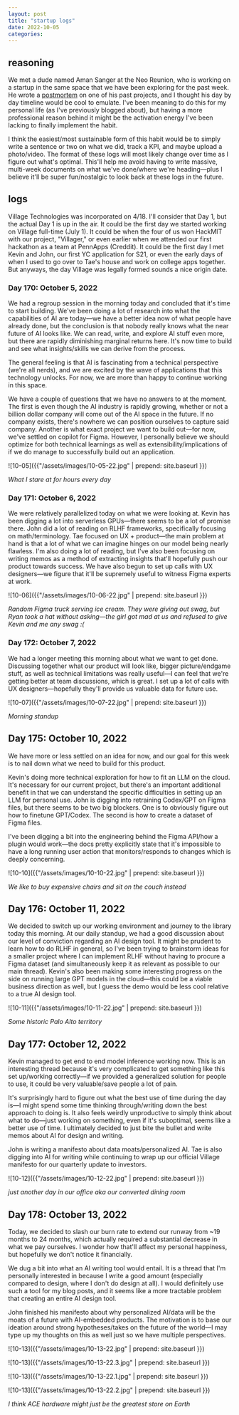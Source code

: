 ```yaml
---
layout: post
title: "startup logs"
date: 2022-10-05
categories:
---
```

## reasoning
We met a dude named Aman Sanger at the Neo Reunion, who is working on a startup in the same space that we have been exploring for the past week. He wrote a [postmortem](https://amansanger.com/posts/enstil.html) on one of his past projects, and I thought his day by day timeline would be cool to emulate. I've been meaning to do this for my personal life (as I've previously blogged about), but having a more professional reason behind it might be the activation energy I've been lacking to finally implement the habit.

I think the easiest/most sustainable form of this habit would be to simply write a sentence or two on what we did, track a KPI, and maybe upload a photo/video. The format of these logs will most likely change over time as I figure out what's optimal. This'll help me avoid having to write massive, multi-week documents on what we've done/where we're heading—plus I believe it'll be super fun/nostalgic to look back at these logs in the future.

## logs

Village Technologies was incorporated on 4/18. I'll consider that Day 1, but the actual Day 1 is up in the air. It could be the first day we started working on Village full-time (July 1). It could be when the four of us won HackMIT with our project, "Villager," or even earlier when we attended our first hackathon as a team at PennApps (Creddit). It could be the first day I met Kevin and John, our first YC application for S21, or even the early days of when I used to go over to Tae's house and work on college apps together. But anyways, the day Village was legally formed sounds a nice origin date.

### Day 170: October 5, 2022

We had a regroup session in the morning today and concluded that it's time to start building. We've been doing a lot of research into what the capabilities of AI are today—we have a better idea now of what people have already done, but the conclusion is that nobody really knows what the near future of AI looks like. We can read, write, and explore AI stuff even more, but there are rapidly diminishing marginal returns here. It's now time to build and see what insights/skills we can derive from the process.

The general feeling is that AI is fascinating from a technical perspective (we're all nerds), and we are excited by the wave of applications that this technology unlocks. For now, we are more than happy to continue working in this space.

We have a couple of questions that we have no answers to at the moment. The first is even though the AI industry is rapidly growing, whether or not a billion dollar company will come out of the AI space in the future. If no company exists, there's nowhere we can position ourselves to capture said company. Another is what exact project we want to build out—for now, we've settled on copilot for Figma. However, I personally believe we should optimize for both technical learnings as well as extensibility/implications of if we do manage to successfully build out an application.

![10-05]({{"/assets/images/10-05-22.jpg" | prepend: site.baseurl }})

*What I stare at for hours every day*

### Day 171: October 6, 2022

We were relatively parallelized today on what we were looking at. Kevin has been digging a lot into serverless GPUs—there seems to be a lot of promise there. John did a lot of reading on RLHF frameworks, specifically focusing on math/terminology. Tae focused on UX + product—the main problem at hand is that a lot of what we can imagine hinges on our model being nearly flawless. I'm also doing a lot of reading, but I've also been focusing on writing memos as a method of extracting insights that'll hopefully push our product towards success. We have also begun to set up calls with UX designers—we figure that it'll be supremely useful to witness Figma experts at work.

![10-06]({{"/assets/images/10-06-22.jpg" | prepend: site.baseurl }})

*Random Figma truck serving ice cream. They were giving out swag, but Ryan took a hat without asking—the girl got mad at us and refused to give Kevin and me any swag :(*

### Day 172: October 7, 2022

We had a longer meeting this morning about what we want to get done. Discussing together what our product will look like, bigger picture/endgame stuff, as well as technical limitations was really useful—I can feel that we're getting better at team discussions, which is great. I set up a lot of calls with UX designers—hopefully they'll provide us valuable data for future use.

![10-07]({{"/assets/images/10-07-22.jpg" | prepend: site.baseurl }})

*Morning standup*

## Day 175: October 10, 2022
We have more or less settled on an idea for now, and our goal for this week is to nail down what we need to build for this product.

Kevin's doing more technical exploration for how to fit an LLM on the cloud. It's necessary for our current project, but there's an important additional benefit in that we can understand the specific difficulties in setting up an LLM for personal use. John is digging into retraining Codex/GPT on Figma files, but there seems to be two big blockers. One is to obviously figure out how to finetune GPT/Codex. The second is how to create a dataset of Figma files.

I've been digging a bit into the engineering behind the Figma API/how a plugin would work—the docs pretty explicitly state that it's impossible to have a long running user action that monitors/responds to changes which is deeply concerning.

![10-10]({{"/assets/images/10-10-22.jpg" | prepend: site.baseurl }})

*We like to buy expensive chairs and sit on the couch instead*

## Day 176: October 11, 2022
We decided to switch up our working environment and journey to the library today this morning. At our daily standup, we had a good discussion about our level of conviction regarding an AI design tool. It might be prudent to learn how to do RLHF in general, so I've been trying to brainstorm ideas for a smaller project where I can implement RLHF without having to procure a Figma dataset (and simultaneously keep it as relevant as possible to our main thread). Kevin's also been making some interesting progress on the side on running large GPT models in the cloud—this could be a viable business direction as well, but I guess the demo would be less cool relative to a true AI design tool.

![10-11]({{"/assets/images/10-11-22.jpg" | prepend: site.baseurl }})

*Some historic Palo Alto territory*

## Day 177: October 12, 2022

Kevin managed to get end to end model inference working now. This is an interesting thread because it's very complicated to get something like this set up/working correctly—if we provided a generalized solution for people to use, it could be very valuable/save people a lot of pain. 

It's surprisingly hard to figure out what the best use of time during the day is—I might spend some time thinking through/writing down the best approach to doing is. It also feels weirdly unproductive to simply think about what to do—just working on something, even if it's suboptimal, seems like a better use of time. I ultimately decided to just bite the bullet and write memos about AI for design and writing.

John is writing a manifesto about data moats/personalized AI. Tae is also digging into AI for writing while continuing to wrap up our official Village manifesto for our quarterly update to investors.

![10-12]({{"/assets/images/10-12-22.jpg" | prepend: site.baseurl }})

*just another day in our office aka our converted dining room*

## Day 178: October 13, 2022

Today, we decided to slash our burn rate to extend our runway from ~19 months to 24 months, which actually required a substantial decrease in what we pay ourselves. I wonder how that'll affect my personal happiness, but hopefully we don't notice it financially.

We dug a bit into what an AI writing tool would entail. It is a thread that I'm personally interested in because I write a good amount (especially compared to design, where I don't do design at all). I would definitely use such a tool for my blog posts, and it seems like a more tractable problem that creating an entire AI design tool. 

John finished his manifesto about why personalized AI/data will be the moats of a future with AI-embedded products. The motivation is to base our ideation around strong hypotheses/takes on the future of the world—I may type up my thoughts on this as well just so we have multiple perspectives.

![10-13]({{"/assets/images/10-13-22.jpg" | prepend: site.baseurl }})

![10-13]({{"/assets/images/10-13-22.3.jpg" | prepend: site.baseurl }})

![10-13]({{"/assets/images/10-13-22.1.jpg" | prepend: site.baseurl }})

![10-13]({{"/assets/images/10-13-22.2.jpg" | prepend: site.baseurl }})

*I think ACE hardware might just be the greatest store on Earth*